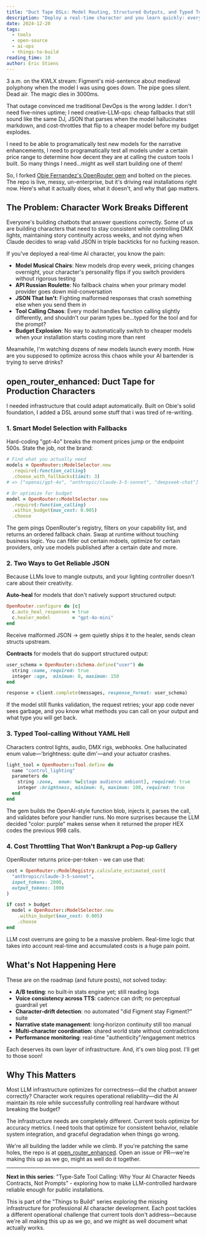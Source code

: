 ```yaml
---
title: "Duct Tape DSLs: Model Routing, Structured Outputs, and Typed Tools"
description: "Deploy a real-time character and you learn quickly: everything breaks, always, and in ways that don't exist in web-land."
date: 2024-12-20
tags:
  - tools
  - open-source
  - ai-ops
  - things-to-build
reading_time: 10
author: Eric Stiens
---
```


3 a.m. on the KWLX stream: Figment's mid-sentence about medieval polyphony when the model I was using goes down. The pipe goes silent. Dead air. The magic dies in 3000ms.

That outage convinced me traditional DevOps is the wrong ladder. I don't need five-nines uptime; I need creative-LLM-ops: cheap fallbacks that still sound like the same DJ, JSON that parses when the model hallucinates markdown, and cost-throttles that flip to a cheaper model before my budget explodes.

I need to be able to programatically test new models for the narrative enhancements, I need to programatically test all models under a certain price range to determine how decent they are at calling the custom tools I built. So many things I need...might as well start building one of them!

So, I forked [Obie Fernandez's OpenRouter gem](https://github.com/OlympiaAI/open_router) and bolted on the pieces. The repo is live, messy, un-enterprise, but it's driving real installations right now. Here's what it actually does, what it doesn't, and why that gap matters.

## The Problem: Character Work Breaks Different

Everyone's building chatbots that answer questions correctly. Some of us are building characters that need to stay consistent while controlling DMX lights, maintaining story continuity across weeks, and not dying when Claude decides to wrap valid JSON in triple backticks for no fucking reason.

If you've deployed a real-time AI character, you know the pain:

- **Model Musical Chairs**: New models drop every week, pricing changes overnight, your character's personality flips if you switch providers without rigorous testing
- **API Russian Roulette**: No fallback chains when your primary model provider goes down mid-conversation
- **JSON That Isn't**: Fighting malformed responses that crash something else when you send them in
- **Tool Calling Chaos**: Every model handles function calling slightly differently, and shouldn't our param types be...typed for the tool and for the prompt?
- **Budget Explosion**: No way to automatically switch to cheaper models when your installation starts costing more than rent

Meanwhile, I'm watching dozens of new models launch every month. How are you supposed to optimize across this chaos while your AI bartender is trying to serve drinks?

## open_router_enhanced: Duct Tape for Production Characters

I needed infrastructure that could adapt automatically. Built on Obie's solid foundation, I added a DSL around some stuff that i was tired of re-writing.

### 1. Smart Model Selection with Fallbacks

Hard-coding "gpt-4o" breaks the moment prices jump or the endpoint 500s. State the job, not the brand:

```ruby
# Find what you actually need
models = OpenRouter::ModelSelector.new
  .require(:function_calling)
  .choose_with_fallbacks(limit: 3)
# => ["openai/gpt-4o", "anthropic/claude-3-5-sonnet", "deepseek-chat"]

# Or optimize for budget
model = OpenRouter::ModelSelector.new
  .require(:function_calling)
  .within_budget(max_cost: 0.005)
  .choose
```

The gem pings OpenRouter's registry, filters on your capability list, and returns an ordered fallback chain. Swap at runtime without touching business logic. You can fitler out certain mdoels, optimize for certain providers, only use models published after a certain date and more.

### 2. Two Ways to Get Reliable JSON

Because LLMs love to mangle outputs, and your lighting controller doesn't care about their creativity.

**Auto-heal** for models that don't natively support structured output:

```ruby
OpenRouter.configure do |c|
  c.auto_heal_responses = true
  c.healer_model        = "gpt-4o-mini"
end
```

Receive malformed JSON → gem quietly ships it to the healer, sends clean structs upstream.

**Contracts** for models that do support structured output:

```ruby
user_schema = OpenRouter::Schema.define("user") do
  string :name, required: true
  integer :age,  minimum: 0, maximum: 150
end

response = client.complete(messages, response_format: user_schema)
```

If the model still flunks validation, the request retries; your app code never sees garbage, and you know what methods you can call on your output and what type you will get back.

### 3. Typed Tool-calling Without YAML Hell

Characters control lights, audio, DMX rigs, webhooks. One hallucinated enum value—'brightness: quite dim'—and your actuator crashes.

```ruby
light_tool = OpenRouter::Tool.define do
  name "control_lighting"
  parameters do
    string :zone,  enum: %w[stage audience ambient], required: true
    integer :brightness, minimum: 0, maximum: 100, required: true
  end
end
```

The gem builds the OpenAI-style function blob, injects it, parses the call, and validates before your handler runs. No more surprises because the LLM decided "color: purple" makes sense when it returned the proper HEX codes the previous 998 calls.

### 4. Cost Throttling That Won't Bankrupt a Pop-up Gallery

OpenRouter returns price-per-token - we can use that:

```ruby
cost = OpenRouter::ModelRegistry.calculate_estimated_cost(
  "anthropic/claude-3-5-sonnet",
  input_tokens: 2000,
  output_tokens: 1000
)

if cost > budget
  model = OpenRouter::ModelSelector.new
    .within_budget(max_cost: 0.005)
    .choose
end
```

LLM cost overruns are going to be a massive problem. Real-time logic that takes into account real-time and accumulated costs is a huge pain point.

## What's Not Happening Here

These are on the roadmap (and future posts), not solved today:

- **A/B testing**: no built‑in stats engine yet; still reading logs
- **Voice consistency across TTS**: cadence can drift; no perceptual guardrail yet
- **Character‑drift detection**: no automated "did Figment stay Figment?" suite
- **Narrative state management**: long‑horizon continuity still too manual
- **Multi‑character coordination**: shared world state without contradictions
- **Performance monitoring**: real‑time "authenticity"/engagement metrics

Each deserves its own layer of infrastructure. And, it's own blog post. I'll get to those soon!

## Why This Matters

Most LLM infrastructure optimizes for correctness—did the chatbot answer correctly? Character work requires operational reliability—did the AI maintain its role while successfully controlling real hardware without breaking the budget?

The infrastructure needs are completely different. Current tools optimize for accuracy metrics. I need tools that optimize for consistent behavior, reliable system integration, and graceful degradation when things go wrong.

We're all building the ladder while we climb. If you're patching the same holes, the repo is at [open_router_enhanced](https://github.com/estiens/open_router). Open an issue or PR—we're making this up as we go, might as well do it together.

---

**Next in this series**: "Type-Safe Tool Calling: Why Your AI Character Needs Contracts, Not Prompts" - exploring how to make LLM-controlled hardware reliable enough for public installations.

This is part of the "Things to Build" series exploring the missing infrastructure for professional AI character development. Each post tackles a different operational challenge that current tools don't address—because we're all making this up as we go, and we might as well document what actually works.